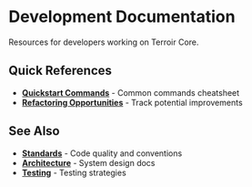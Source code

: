 # Development Documentation

Resources for developers working on Terroir Core.

## Quick References

- **[Quickstart Commands](./quickstart-commands.md)** - Common commands cheatsheet
- **[Refactoring Opportunities](./refactoring-opportunities.md)** - Track potential improvements

## See Also

- **[Standards](../resources/standards/)** - Code quality and conventions
- **[Architecture](../architecture/)** - System design docs
- **[Testing](../testing/)** - Testing strategies
